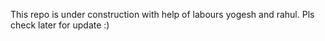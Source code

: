 This repo is under construction with help of labours yogesh and rahul.
Pls check later for update :)